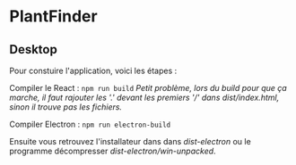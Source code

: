 # PlantFinder

## Desktop

Pour constuire l'application, voici les étapes :

Compiler le React : 
```npm run build```
*Petit problème, lors du build pour que ça marche, il faut rajouter les '.' devant les premiers '/' dans dist/index.html, sinon il trouve pas les fichiers.*

Compiler Electron :
```npm run electron-build```

Ensuite vous retrouvez l'installateur dans dans *dist-electron* ou le programme décompresser *dist-electron/win-unpacked*.
